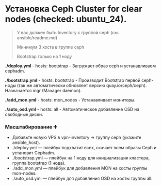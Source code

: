# Установка Ceph Cluster for clear nodes (checked: ubuntu_24).

> У вас должен быть Inventory c группой ceph (см. ansible/readme.md)
> 
> Минимум 3 хоста в группе ceph
> 
> Bootstrap только на 1 ноду
> 

**./deploy.yml** - hosts: bootstrap - Загружает образ ceph и устанавливаем cephadm.

**./bootstrap.yml** - hosts: bootstrap - Производит Bootstrap первой ceph-ноды (так же автоматически обновляет версию quay.io/ceph/ceph). Назначается mgr (Manager daemon).

**./add_mon.yml** - hosts: mon_nodes - Устанавливает мониторы.

**./auto_osd.yml** - hosts: all - Автоматическое добавление OSD на свободные диски.


### Масштабирование ➕
- Добавьте новую VPS в vpn-inventory → группу ceph (укажите ansible_host).
- ./deploy.yml — плейбук подхватит всех, скачает всем образы Ceph и установит Cephadm.
- ./bootstrap.yml — плейбук на 1 ноду для инициализации кластера, группа bootstrap (1 нода).
- ./add_mon.yml — плейбук для добавления MON на хосты группы mon-nodes.
- ./auto_osd.yml — плейбук для добавления OSD на хосты группы all.
